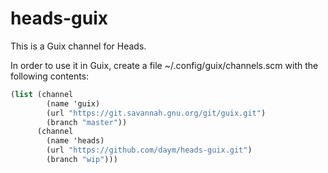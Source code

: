 # heads-guix

This is a Guix channel for Heads.

In order to use it in Guix, create a file ~/.config/guix/channels.scm with the following contents:

```scheme
(list (channel
        (name 'guix)
        (url "https://git.savannah.gnu.org/git/guix.git")
        (branch "master"))
      (channel
        (name 'heads)
        (url "https://github.com/daym/heads-guix.git")
        (branch "wip")))
```
